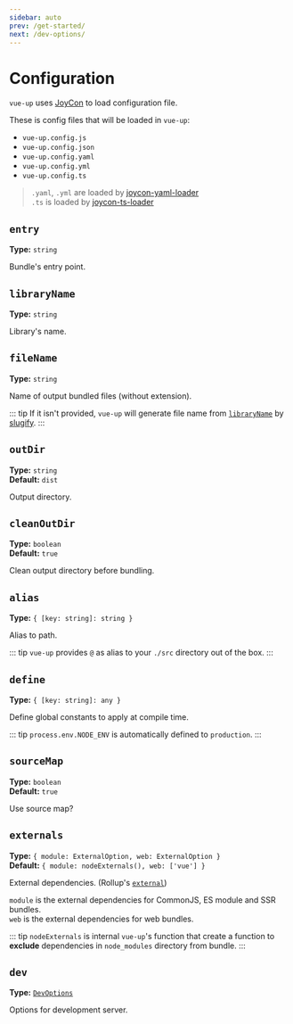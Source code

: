```yaml
---
sidebar: auto
prev: /get-started/
next: /dev-options/
---
```


# Configuration

`vue-up` uses [JoyCon](https://github.com/egoist/joycon) to load configuration file.

These is config files that will be loaded in `vue-up`:
- `vue-up.config.js`
- `vue-up.config.json`
- `vue-up.config.yaml`
- `vue-up.config.yml`
- `vue-up.config.ts`

> `.yaml`, `.yml` are loaded by [joycon-yaml-loader](https://github.com/gluons/joycon-yaml-loader)  
   `.ts` is loaded by [joycon-ts-loader](https://github.com/gluons/joycon-ts-loader)

## `entry` <Badge text="Required" type="warn"/>
**Type:** `string`

Bundle's entry point.

## `libraryName` <Badge text="Required" type="warn"/>
**Type:** `string`

Library's name.

## `fileName`
**Type:** `string`

Name of output bundled files (without extension).

::: tip
If it isn't provided, `vue-up` will generate file name from [`libraryName`](#libraryname) by [slugify](https://github.com/sindresorhus/slugify).
:::

## `outDir`
**Type:** `string`  
**Default:** `dist`

Output directory.

## `cleanOutDir`
**Type:** `boolean`  
**Default:** `true`

Clean output directory before bundling.

## `alias`
**Type:** `{ [key: string]: string }`

Alias to path.

::: tip
`vue-up` provides `@` as alias to your `./src` directory out of the box.
:::

## `define`
**Type:** `{ [key: string]: any }`

Define global constants to apply at compile time.

::: tip
`process.env.NODE_ENV` is automatically defined to `production`.
:::

## `sourceMap`
**Type:** `boolean`  
**Default:** `true`

Use source map?

## `externals`
**Type:** `{ module: ExternalOption, web: ExternalOption }`  
**Default:** `{ module: nodeExternals(), web: ['vue'] }`

External dependencies. (Rollup's [`external`](https://rollupjs.org/guide/en#external-e-external))

`module` is the external dependencies for CommonJS, ES module and SSR bundles.  
`web` is the external dependencies for web bundles.

::: tip
`nodeExternals` is internal `vue-up`'s function that create a function to **exclude** dependencies in `node_modules` directory from bundle.
:::

## `dev`
**Type:** [`DevOptions`](/dev-options/)

Options for development server.
